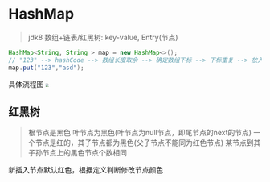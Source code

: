 # HashMap

> jdk8   数组+链表/红黑树: key-value, Entry(节点)

```java
HashMap<String, String > map = new HashMap<>();
// "123" --> hashCode --> 数组长度取余 --> 确定数组下标 --> 下标重复 --> 放入下标节点next指向之前节点
map.put("123","asd");
```

具体流程图
<img src="http://blog-imgs.nos-eastchina1.126.net/1626083051.png" style="zoom:40%;" />

## 红黑树

> 根节点是黑色
> 叶节点为黑色(叶节点为null节点，即尾节点的next的节点)
> 一个节点是红的，其子节点都为黑色(父子节点不能同为红色节点)
> 某节点到其子孙节点上的黑色节点个数相同

新插入节点默认红色，根据定义判断修改节点颜色

